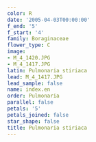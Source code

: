 ```yaml
---
color: R
date: '2005-04-03T00:00:00'
f_end: '5'
f_start: '4'
family: Boraginaceae
flower_type: C
image:
- M_4_1420.JPG
- M_4_1417.JPG
latin: Pulmonaria stiriaca
lead: M_4_1417.JPG
lead_sample: false
name: index.en
order: Pulmonaria
parallel: false
petals: '5'
petals_joined: false
star_shape: false
title: Pulmonaria stiriaca
---
```

